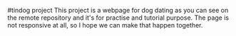 #tindog project
This project is a webpage for dog dating as you can see on the remote repository and it's for practise and tutorial purpose. 
The page is not responsive at all, so I hope we can make that happen together.